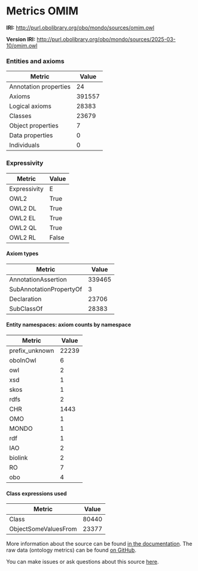 # Metrics OMIM

**IRI:** http://purl.obolibrary.org/obo/mondo/sources/omim.owl

**Version IRI:** http://purl.obolibrary.org/obo/mondo/sources/2025-03-10/omim.owl

### Entities and axioms

| Metric | Value |
| ------ | ----- |
| Annotation properties | 24 |
| Axioms | 391557 |
| Logical axioms | 28383 |
| Classes | 23679 |
| Object properties | 7 |
| Data properties | 0 |
| Individuals | 0 |


### Expressivity

| Metric | Value |
| ------ | ----- |
| Expressivity | E |
| OWL2 | True |
| OWL2 DL | True |
| OWL2 EL | True |
| OWL2 QL | True |
| OWL2 RL | False |

#### Axiom types

| Metric | Value |
| ------ | ----- |
| AnnotationAssertion | 339465 |
| SubAnnotationPropertyOf | 3 |
| Declaration | 23706 |
| SubClassOf | 28383 |


#### Entity namespaces: axiom counts by namespace

| Metric | Value |
| ------ | ----- |
| prefix_unknown | 22239 |
| oboInOwl | 6 |
| owl | 2 |
| xsd | 1 |
| skos | 1 |
| rdfs | 2 |
| CHR | 1443 |
| OMO | 1 |
| MONDO | 1 |
| rdf | 1 |
| IAO | 2 |
| biolink | 2 |
| RO | 7 |
| obo | 4 |


#### Class expressions used

| Metric | Value |
| ------ | ----- |
| Class | 80440 |
| ObjectSomeValuesFrom | 23377 |


More information about the source can be found [in the documentation](../sources.md). The raw data (ontology metrics) can be found [on GitHub](https://github.com/monarch-initiative/mondo-ingest/tree/main/src/ontology/metadata).

You can make issues or ask questions about this source [here](https://github.com/monarch-initiative/mondo-ingest/issues).


